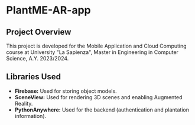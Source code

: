 # PlantME-AR-app

## Project Overview
This project is developed for the Mobile Application and Cloud Computing course at University "La Sapienza", Master in Engineering in Computer Science, A.Y. 2023/2024.

## Libraries Used
- **Firebase:** Used for storing object models.
- **SceneView:** Used for rendering 3D scenes and enabling Augmented Reality.
- **PythonAnywhere:** Used for the backend (authentication and plantation information).
